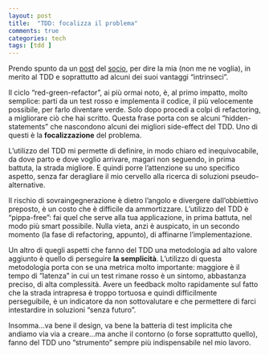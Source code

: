 ```yaml
---
layout: post
title:  "TDD: focalizza il problema"
comments: true
categories: tech
tags: [tdd ]
---
```



Prendo spunto da un [post](http://blog.codiceplastico.com/ema/?p=229) del [socio](http://blog.codiceplastico.com/ema), per dire la mia (non me ne voglia), in merito al TDD e soprattutto ad alcuni dei suoi vantaggi &#8220;intrinseci&#8221;.

Il ciclo &#8220;red-green-refactor&#8221;, ai più ormai noto, è, al primo impatto, molto semplice: parti da un test rosso e implementa il codice, il più velocemente possibile, per farlo diventare verde. Solo dopo procedi a colpi di refactoring, a migliorare ciò che hai scritto.
Questa frase porta con se alcuni &#8220;hidden-statements&#8221; che nascondono alcuni dei migliori side-effect del TDD. Uno di questi è la **focalizzazione** del problema.

L&#8217;utilizzo del TDD mi permette di definire, in modo chiaro ed inequivocabile, da dove parto e dove voglio arrivare, magari non seguendo, in prima battuta, la strada migliore. E quindi porre l&#8217;attenzione su uno specifico aspetto, senza far deragliare il mio cervello alla ricerca di soluzioni pseudo-alternative.

Il rischio di sovraingegnerazione è dietro l&#8217;angolo e divergere dall&#8217;obbiettivo preposto, è un costo che è difficile da ammortizzare. L&#8217;utilizzo del TDD è &#8220;pippa-free&#8221;: fai quel che serve alla tua applicazione, in prima battuta, nel modo più smart possibile. Nulla vieta, anzi è auspicato, in un secondo momento (la fase di refactoring, appunto), di affinarne l&#8217;implementazione.

Un altro di quegli aspetti che fanno del TDD una metodologia ad alto valore aggiunto è quello di perseguire **la semplicità**. L&#8217;utilizzo di questa metodologia porta con se una metrica molto importante: maggiore è il tempo di &#8221;latenza&#8221; in cui un test rimane rosso è un sintomo, abbastanza preciso, di alta complessità.
Avere un feedback molto rapidamente sul fatto che la strada intrapresa è troppo tortuosa e quindi difficilmente perseguibile, è un indicatore da non sottovalutare e che permettere di farci intestardire in soluzioni &#8220;senza futuro&#8221;.

Insomma&#8230;va bene il design, va bene la batteria di test implicita che andiamo via via a creare&#8230;ma anche il contorno (o forse soprattutto quello), fanno del TDD uno &#8220;strumento&#8221; sempre più indispensabile nel mio lavoro.

